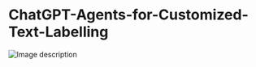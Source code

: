 # ChatGPT-Agents-for-Customized-Text-Labelling

![Image description](https://drive.google.com/uc?export=view&id=12nUcFLbe3De1MhqJjuN41VpXwq13pgEU)



